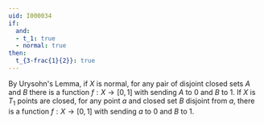 ```yaml
---
uid: I000034
if:
  and:
  - t_1: true
  - normal: true
then:
  t_{3-frac{1}{2}}: true
---
```

By Urysohn's Lemma, if $X$ is normal, for any pair of disjoint closed sets $A$ and $B$ there is a function $f:X \rightarrow [0,1]$ with sending $A$ to 0 and $B$ to 1. If $X$ is $T_1$ points are closed, for any point $a$ and closed set $B$ disjoint from $a$, there is a function $f:X \rightarrow [0,1]$ with sending $a$ to 0 and $B$ to 1.

